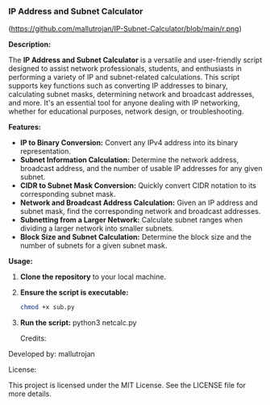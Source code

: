 ### IP Address and Subnet Calculator

(https://github.com/mallutrojan/IP-Subnet-Calculator/blob/main/r.png)

**Description:**

The **IP Address and Subnet Calculator** is a versatile and user-friendly script designed to assist network professionals, students, and enthusiasts in performing a variety of IP and subnet-related calculations. This script supports key functions such as converting IP addresses to binary, calculating subnet masks, determining network and broadcast addresses, and more. It's an essential tool for anyone dealing with IP networking, whether for educational purposes, network design, or troubleshooting.

**Features:**

- **IP to Binary Conversion:** Convert any IPv4 address into its binary representation.
- **Subnet Information Calculation:** Determine the network address, broadcast address, and the number of usable IP addresses for any given subnet.
- **CIDR to Subnet Mask Conversion:** Quickly convert CIDR notation to its corresponding subnet mask.
- **Network and Broadcast Address Calculation:** Given an IP address and subnet mask, find the corresponding network and broadcast addresses.
- **Subnetting from a Larger Network:** Calculate subnet ranges when dividing a larger network into smaller subnets.
- **Block Size and Subnet Calculation:** Determine the block size and the number of subnets for a given subnet mask.

**Usage:**

1. **Clone the repository** to your local machine.
2. **Ensure the script is executable:**
   ```bash
   chmod +x sub.py
3. **Run the script:**
   python3 netcalc.py


   Credits:

Developed by: mallutrojan

License:

This project is licensed under the MIT License. See the LICENSE file for more details.

